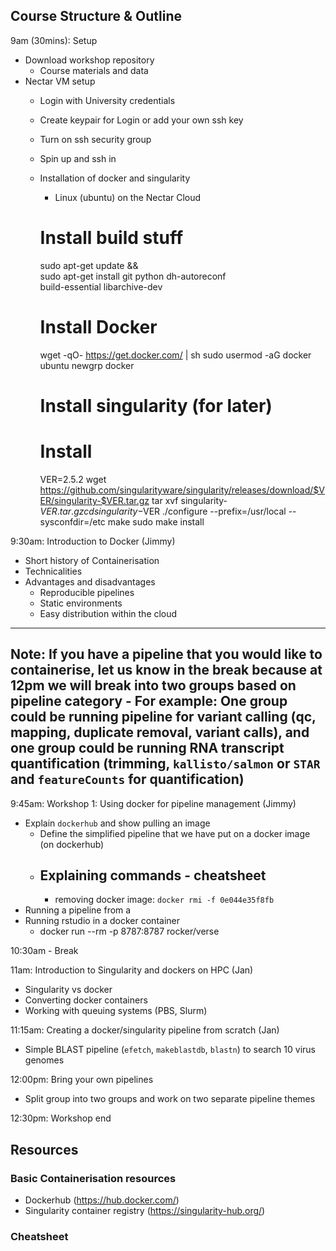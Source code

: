 

## Course Structure & Outline

9am (30mins): Setup
- Download workshop repository
    - Course materials and data
- Nectar VM setup
    - Login with University credentials
    - Create keypair for Login or add your own ssh key
    - Turn on ssh security group
    - Spin up and ssh in
    - Installation of docker and singularity
        - Linux (ubuntu) on the Nectar Cloud

        # Install build stuff
        sudo apt-get update && \
        sudo apt-get install git python dh-autoreconf \
            build-essential libarchive-dev

        # Install Docker
        wget -qO- https://get.docker.com/ | sh
        sudo usermod -aG docker ubuntu
        newgrp docker

        # Install singularity (for later)
        # Install
        VER=2.5.2
        wget https://github.com/singularityware/singularity/releases/download/$VER/singularity-$VER.tar.gz
        tar xvf singularity-$VER.tar.gz
        cd singularity-$VER
        ./configure --prefix=/usr/local --sysconfdir=/etc
        make
        sudo make install


9:30am: Introduction to Docker (Jimmy)
- Short history of Containerisation
- Technicalities
- Advantages and disadvantages
    - Reproducible pipelines
    - Static environments
    - Easy distribution within the cloud

---
**Note:** If you have a pipeline that you would like to containerise, let us know in the break because at 12pm we will break into two groups based on pipeline category
    - For example: One group could be running pipeline for variant calling (qc, mapping, duplicate removal, variant calls), and one group could be running RNA transcript quantification (trimming, `kallisto/salmon` or `STAR` and `featureCounts` for quantification)
---

9:45am: Workshop 1: Using docker for pipeline management (Jimmy)
- Explain `dockerhub` and show pulling an image
    - Define the simplified pipeline that we have put on a docker image (on dockerhub)
    - Explaining commands - cheatsheet
        -
        - removing docker image: `docker rmi -f 0e044e35f8fb`
- Running a pipeline from a
- Running rstudio in a docker container
    - docker run --rm -p 8787:8787 rocker/verse

10:30am - Break

11am: Introduction to Singularity and dockers on HPC (Jan)
- Singularity vs docker
- Converting docker containers
- Working with queuing systems (PBS, Slurm)

11:15am: Creating a docker/singularity pipeline from scratch (Jan)
- Simple BLAST pipeline (`efetch`, `makeblastdb`, `blastn`) to search 10 virus genomes

12:00pm: Bring your own pipelines
- Split group into two groups and work on two separate pipeline themes

12:30pm: Workshop end

## Resources

### Basic Containerisation resources
- Dockerhub (https://hub.docker.com/)
- Singularity container registry (https://singularity-hub.org/)

### Cheatsheet
